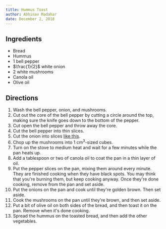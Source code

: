 ```yaml
---
title: Hummus Toast
author: Abhinav Madahar
date: December 2, 2018
---
```


## Ingredients

- Bread
- Hummus
- 1 bell pepper
- $\frac{1}{2}$ white onion
- 2 white mushrooms
- Canola oil
- Olive oil

## Directions

1. Wash the bell pepper, onion, and mushrooms.
2. Cut out the core of the bell pepper by cutting a circle around the top,
   making sure the knife goes down to the bottom of the pepper.
3. Cut open the bell pepper and throw away the core.
4. Cut the bell pepper into thin slices.
5. Cut the onion into slices [like this](https://www.youtube.com/watch?v=coxVzC4tcYw).
6. Chop up the mushrooms into 1 cm<sup>3</sup>-sized cubes.
6. Turn on the stove to medium heat and wait for a few minutes while the pan
   heats up.
7. Add a tablespoon or two of canola oil to coat the pan in a thin layer of
   oil.
8. Put the pepper slices on the pan, mixing them around every minute. They are
   finished cooking when they have black spots. You may think that you're
   burning them, but keep cooking anyway. Once they're done cooking, remove
   from the pan and set aside.
9. Put the onions on the pan and cook until they're golden brown. Then set
   aside.
10. Cook the mushrooms on the pan until they're brown, and then set aside.
11. Put a bit of olive oil on both sides of the bread, and then toast it on the
	pan. Remove when it's done cooking.
12. Spread the hummus on the toasted bread, and then add the other vegetables.
